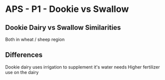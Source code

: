 # APS - P1 - Dookie vs Swallow

## Dookie Dairy vs Swallow Similarities

Both in wheat / sheep region

## Differences

Dookie dairy uses irrigation to supplement it's water needs 
Higher fertilizer use on the dairy



